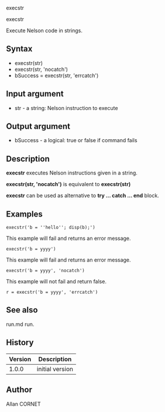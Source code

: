 



execstr


execstr

Execute Nelson code in strings.

## Syntax

- execstr(str)
- execstr(str, 'nocatch')
- bSuccess = execstr(str, 'errcatch')

## Input argument

 - str - a string: Nelson instruction to execute

## Output argument

 - bSuccess - a logical: true or false if command fails

## Description


  <p><b>execstr</b> executes Nelson instructions given in a string.</p>
  <p><b>execstr(str, 'nocatch')</b> is equivalent to <b>execstr(str)</b></p>
  <p><b>execstr</b> can be used as alternative to <b>try ... catch ... end</b> block.</p>


## Examples

```Nelson
execstr('b = ''hello''; disp(b);')
```
This example will fail and returns an error message.
```Nelson
execstr('b = yyyy')
```
This example will fail and returns an error message.
```Nelson
execstr('b = yyyy', 'nocatch')
```
This example will not fail and return false.
```Nelson
r = execstr('b = yyyy', 'errcatch')
```

## See also

run.md run.
## History

|Version|Description|
|------|------|
|1.0.0|initial version|


## Author

Allan CORNET



